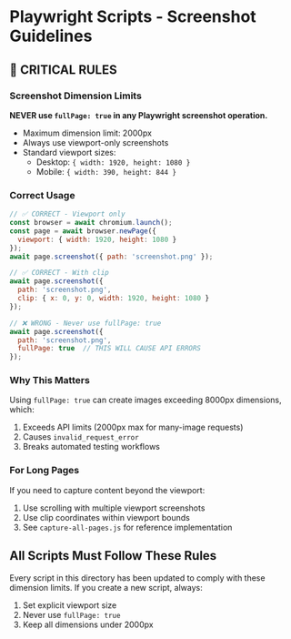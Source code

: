 # Playwright Scripts - Screenshot Guidelines

## 🚨 CRITICAL RULES

### Screenshot Dimension Limits
**NEVER use `fullPage: true` in any Playwright screenshot operation.**

- Maximum dimension limit: 2000px
- Always use viewport-only screenshots
- Standard viewport sizes:
  - Desktop: `{ width: 1920, height: 1080 }`
  - Mobile: `{ width: 390, height: 844 }`

### Correct Usage

```javascript
// ✅ CORRECT - Viewport only
const browser = await chromium.launch();
const page = await browser.newPage({
  viewport: { width: 1920, height: 1080 }
});
await page.screenshot({ path: 'screenshot.png' });

// ✅ CORRECT - With clip
await page.screenshot({
  path: 'screenshot.png',
  clip: { x: 0, y: 0, width: 1920, height: 1080 }
});

// ❌ WRONG - Never use fullPage: true
await page.screenshot({
  path: 'screenshot.png',
  fullPage: true  // THIS WILL CAUSE API ERRORS
});
```

### Why This Matters

Using `fullPage: true` can create images exceeding 8000px dimensions, which:
1. Exceeds API limits (2000px max for many-image requests)
2. Causes `invalid_request_error`
3. Breaks automated testing workflows

### For Long Pages

If you need to capture content beyond the viewport:
1. Use scrolling with multiple viewport screenshots
2. Use clip coordinates within viewport bounds
3. See `capture-all-pages.js` for reference implementation

## All Scripts Must Follow These Rules

Every script in this directory has been updated to comply with these dimension limits.
If you create a new script, always:

1. Set explicit viewport size
2. Never use `fullPage: true`
3. Keep all dimensions under 2000px
